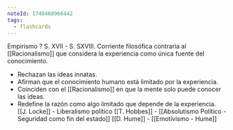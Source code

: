 ```yaml
---
noteId: 1748468966442
tags:
  - flashcards
---
```

Empirismo
?
S. XVII - S. SXVIII. Corriente filosófica contraria al [[Racionalismo]] que considera la experiencia como única fuente del conocimiento.
<!--SR:!2025-05-30,1,230-->

- Rechazan las ideas innatas.
- Afirman que el conocimiento humano está limitado por la experiencia.
- Coinciden con el [[Racionalismo]] en que la mente solo puede conocer las ideas.
- Redefine la razón como algo limitado que depende de la experiencia.
[[J. Locke]] - Liberalismo político
[[T. Hobbes]] - [[Absolutismo Político - Seguridad como fin del estado]]
[[D. Hume]] - [[Emotivismo - Hume]]

